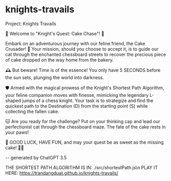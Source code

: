 # knights-travails
Project: Knights Travails

🌟 Welcome to "Knight's Quest: Cake Chase"! 🌟

Embark on an adventurous journey with our feline friend, the Cake Crusader! 🐾 Your mission, should you choose to accept it, is to guide our cat through the enchanted chessboard streets to recover the precious piece of cake dropped on the way home from the bakery.

🕰️ But beware! Time is of the essence! You only have 5 SECONDS before the sun sets, plunging the world into darkness.

🛡️ Armed with the magical prowess of the Knight's Shortest Path Algorithm, your feline companion moves with finesse, mimicking the legendary L-shaped jumps of a chess knight. Your task is to strategize and find the quickest path to the Destination (D) from the starting point (S) while collecting the fallen cake.

🐱 Are you ready for the challenge? Put on your thinking cap and lead our perfectionist cat through the chessboard maze. The fate of the cake rests in your paws!

🎉 GOOD LUCK, HAVE FUN, and may your quest be as sweet as the missing cake! 🍰🌈

-- generated by ChatGPT 3.5

THE SHORTEST PATH ALGORITHM IS IN: ./src/shortestPath.js\n
PLAY IT HERE: https://trandangduat.github.io/knights-travails/
